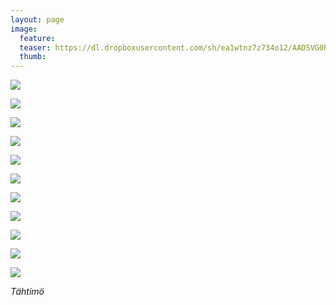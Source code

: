 ```yaml
---
layout: page
image:
  feature:
  teaser: https://dl.dropboxusercontent.com/sh/ea1wtnz7z734o12/AAD5VG0ReHWcAO5poMJHwJx9a/luontokuvat/kes%C3%A4/3/DS20743-245px.jpg
  thumb:
---
```


[![](https://dl.dropboxusercontent.com/sh/ea1wtnz7z734o12/AADG2e19DyCNlv4ohScLUOCaa/luontokuvat/kes%C3%A4/3/DS20683-800px.jpg)](https://dl.dropboxusercontent.com/sh/ea1wtnz7z734o12/AACBUNUmWKKxDwu1NUPEhtGwa/luontokuvat/kes%C3%A4/3/DS20683.jpg)

[![](https://dl.dropboxusercontent.com/sh/ea1wtnz7z734o12/AACfPP2Y5e2kgxkhp6zePjyaa/luontokuvat/kes%C3%A4/3/DS20697-800px.jpg)](https://dl.dropboxusercontent.com/sh/ea1wtnz7z734o12/AABvp0m1vwkMqvvqEbawSyQMa/luontokuvat/kes%C3%A4/3/DS20697.jpg)

[![](https://dl.dropboxusercontent.com/sh/ea1wtnz7z734o12/AAAWha8-dsezB7yz1fiJVldwa/luontokuvat/kes%C3%A4/3/DS20741-800px.jpg)](https://dl.dropboxusercontent.com/sh/ea1wtnz7z734o12/AACMQlndwZNsszs77rBWa2GVa/luontokuvat/kes%C3%A4/3/DS20741.jpg)

[![](https://dl.dropboxusercontent.com/sh/ea1wtnz7z734o12/AAC3tDORIzTCrlHVXVhiQn6ha/luontokuvat/kes%C3%A4/3/DS20743-800px.jpg)](https://dl.dropboxusercontent.com/sh/ea1wtnz7z734o12/AADVM-Kw1SVT8mrSB5GagcNDa/luontokuvat/kes%C3%A4/3/DS20743.jpg)

[![](https://dl.dropboxusercontent.com/sh/ea1wtnz7z734o12/AACdVYO0Nn8lDqez-6QqF4QQa/luontokuvat/kes%C3%A4/3/DS20751-800px.jpg)](https://dl.dropboxusercontent.com/sh/ea1wtnz7z734o12/AADA5Z9y2hfCGpUQbVz0Ze0Ga/luontokuvat/kes%C3%A4/3/DS20751.jpg)

[![](https://dl.dropboxusercontent.com/sh/ea1wtnz7z734o12/AACd2Ui_9XqvboMrpBAhTaSja/luontokuvat/kes%C3%A4/3/DS20758-800px.jpg)](https://dl.dropboxusercontent.com/sh/ea1wtnz7z734o12/AAAAnrgEdHjW--g_yoP_-N2Za/luontokuvat/kes%C3%A4/3/DS20758.jpg)

[![](https://dl.dropboxusercontent.com/sh/ea1wtnz7z734o12/AAAi71napRYyiBcnku35b-eAa/luontokuvat/kes%C3%A4/3/DS20766-800px.jpg)](https://dl.dropboxusercontent.com/sh/ea1wtnz7z734o12/AABHiBgamlpa0Qtrc5afQvOIa/luontokuvat/kes%C3%A4/3/DS20766.jpg)

[![](https://dl.dropboxusercontent.com/sh/ea1wtnz7z734o12/AADiYo9FP6C8xWzX15zprWiWa/luontokuvat/kes%C3%A4/3/DS20772-800px.jpg)](https://dl.dropboxusercontent.com/sh/ea1wtnz7z734o12/AAA2DFZFgQhD9GMoXjiV-QZqa/luontokuvat/kes%C3%A4/3/DS20772.jpg)

[![](https://dl.dropboxusercontent.com/sh/ea1wtnz7z734o12/AAD8tyox8wfUSTRzdBkOFQhXa/luontokuvat/kes%C3%A4/3/DS20787-800px.jpg)](https://dl.dropboxusercontent.com/sh/ea1wtnz7z734o12/AABNk9n-uZBXLCa5u1yujttla/luontokuvat/kes%C3%A4/3/DS20787.jpg)

[![](https://dl.dropboxusercontent.com/sh/ea1wtnz7z734o12/AABmd9bkCuhvG1QNyklPnFJ7a/luontokuvat/kes%C3%A4/3/DS20788-800px.jpg)](https://dl.dropboxusercontent.com/sh/ea1wtnz7z734o12/AAAcRpnE2p3A-al4y_qpFT1Ca/luontokuvat/kes%C3%A4/3/DS20788.jpg)

[![](https://dl.dropboxusercontent.com/sh/ea1wtnz7z734o12/AAC4rtvwA1s1kXddEDndjBY2a/luontokuvat/kes%C3%A4/3/DS20792-800px.jpg)](https://dl.dropboxusercontent.com/sh/ea1wtnz7z734o12/AABYETcJx5Z7yAHlXsJOkbQ2a/luontokuvat/kes%C3%A4/3/DS20792.jpg)

*Tähtimö*
